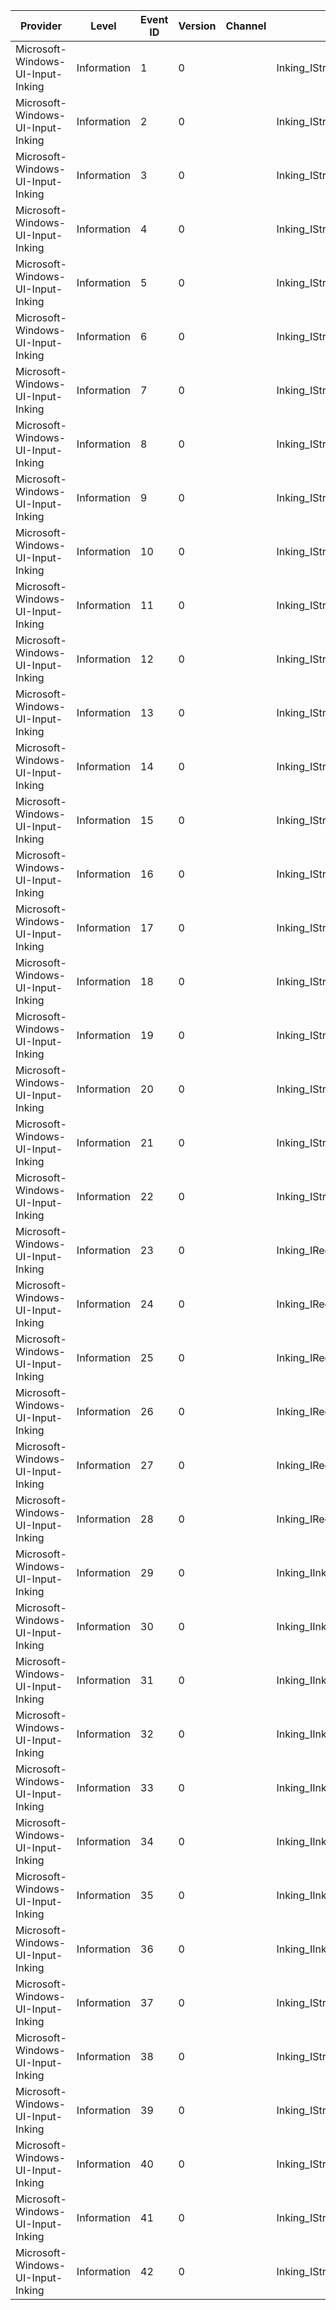 Provider                           |  Level        |  Event ID  |  Version  |  Channel  |  Task                                               |  Opcode  |  Keyword                |  Message
-----------------------------------|---------------|------------|-----------|-----------|-----------------------------------------------------|----------|-------------------------|---------
Microsoft-Windows-UI-Input-Inking  |  Information  |  1         |  0        |           |  Inking_IStrokeBuilder_BeginStroke                  |  Start   |  InkStrokeBuilding      |
Microsoft-Windows-UI-Input-Inking  |  Information  |  2         |  0        |           |  Inking_IStrokeBuilder_BeginStroke                  |  Stop    |  InkStrokeBuilding      |
Microsoft-Windows-UI-Input-Inking  |  Information  |  3         |  0        |           |  Inking_IStrokeBuilder_AppendStroke                 |  Start   |  InkStrokeBuilding      |
Microsoft-Windows-UI-Input-Inking  |  Information  |  4         |  0        |           |  Inking_IStrokeBuilder_AppendStroke                 |  Stop    |  InkStrokeBuilding      |
Microsoft-Windows-UI-Input-Inking  |  Information  |  5         |  0        |           |  Inking_IStrokeBuilder_EndStroke                    |  Start   |  InkStrokeBuilding      |
Microsoft-Windows-UI-Input-Inking  |  Information  |  6         |  0        |           |  Inking_IStrokeBuilder_EndStroke                    |  Stop    |  InkStrokeBuilding      |
Microsoft-Windows-UI-Input-Inking  |  Information  |  7         |  0        |           |  Inking_IStrokeCollection_AddStroke                 |  Start   |  InkStrokeManipulation  |
Microsoft-Windows-UI-Input-Inking  |  Information  |  8         |  0        |           |  Inking_IStrokeCollection_AddStroke                 |  Stop    |  InkStrokeManipulation  |
Microsoft-Windows-UI-Input-Inking  |  Information  |  9         |  0        |           |  Inking_IStrokeCollection_DeleteStroke              |  Start   |  InkStrokeManipulation  |
Microsoft-Windows-UI-Input-Inking  |  Information  |  10        |  0        |           |  Inking_IStrokeCollection_DeleteStroke              |  Stop    |  InkStrokeManipulation  |
Microsoft-Windows-UI-Input-Inking  |  Information  |  11        |  0        |           |  Inking_IStrokeCollection_SelectWithPolyLine        |  Start   |  InkStrokeManipulation  |
Microsoft-Windows-UI-Input-Inking  |  Information  |  12        |  0        |           |  Inking_IStrokeCollection_SelectWithPolyLine        |  Stop    |  InkStrokeManipulation  |
Microsoft-Windows-UI-Input-Inking  |  Information  |  13        |  0        |           |  Inking_IStrokeCollection_SelectWithLine            |  Start   |  InkStrokeManipulation  |
Microsoft-Windows-UI-Input-Inking  |  Information  |  14        |  0        |           |  Inking_IStrokeCollection_SelectWithLine            |  Stop    |  InkStrokeManipulation  |
Microsoft-Windows-UI-Input-Inking  |  Information  |  15        |  0        |           |  Inking_IStrokeCollection_Copy                      |  Start   |  InkStrokeManipulation  |
Microsoft-Windows-UI-Input-Inking  |  Information  |  16        |  0        |           |  Inking_IStrokeCollection_Copy                      |  Stop    |  InkStrokeManipulation  |
Microsoft-Windows-UI-Input-Inking  |  Information  |  17        |  0        |           |  Inking_IStrokeCollection_Paste                     |  Start   |  InkStrokeManipulation  |
Microsoft-Windows-UI-Input-Inking  |  Information  |  18        |  0        |           |  Inking_IStrokeCollection_Paste                     |  Stop    |  InkStrokeManipulation  |
Microsoft-Windows-UI-Input-Inking  |  Information  |  19        |  0        |           |  Inking_IStrokeCollection_Serialize                 |  Start   |  InkStrokeManipulation  |
Microsoft-Windows-UI-Input-Inking  |  Information  |  20        |  0        |           |  Inking_IStrokeCollection_Serialize                 |  Stop    |  InkStrokeManipulation  |
Microsoft-Windows-UI-Input-Inking  |  Information  |  21        |  0        |           |  Inking_IStrokeCollection_Deserialize               |  Start   |  InkStrokeManipulation  |
Microsoft-Windows-UI-Input-Inking  |  Information  |  22        |  0        |           |  Inking_IStrokeCollection_Deserialize               |  Stop    |  InkStrokeManipulation  |
Microsoft-Windows-UI-Input-Inking  |  Information  |  23        |  0        |           |  Inking_IRecognizerCollection_SetDefaultRecognizer  |  Start   |  InkStrokeManipulation  |
Microsoft-Windows-UI-Input-Inking  |  Information  |  24        |  0        |           |  Inking_IRecognizerCollection_SetDefaultRecognizer  |  Stop    |  InkStrokeManipulation  |
Microsoft-Windows-UI-Input-Inking  |  Information  |  25        |  0        |           |  Inking_IRecognizerCollection_Recognize             |  Start   |  InkStrokeManipulation  |
Microsoft-Windows-UI-Input-Inking  |  Information  |  26        |  0        |           |  Inking_IRecognizerCollection_Recognize             |  Stop    |  InkStrokeManipulation  |
Microsoft-Windows-UI-Input-Inking  |  Information  |  27        |  0        |           |  Inking_IRecognizerCollection_GetRecognizerView     |  Start   |  InkStrokeManipulation  |
Microsoft-Windows-UI-Input-Inking  |  Information  |  28        |  0        |           |  Inking_IRecognizerCollection_GetRecognizerView     |  Stop    |  InkStrokeManipulation  |
Microsoft-Windows-UI-Input-Inking  |  Information  |  29        |  0        |           |  Inking_IInkManager_OnPointerDown                   |  Start   |  InkStrokeBuilding      |
Microsoft-Windows-UI-Input-Inking  |  Information  |  30        |  0        |           |  Inking_IInkManager_OnPointerDown                   |  Stop    |  InkStrokeBuilding      |
Microsoft-Windows-UI-Input-Inking  |  Information  |  31        |  0        |           |  Inking_IInkManager_OnPointerUpdate                 |  Start   |  InkStrokeBuilding      |
Microsoft-Windows-UI-Input-Inking  |  Information  |  32        |  0        |           |  Inking_IInkManager_OnPointerUpdate                 |  Stop    |  InkStrokeBuilding      |
Microsoft-Windows-UI-Input-Inking  |  Information  |  33        |  0        |           |  Inking_IInkManager_OnPointerUp                     |  Start   |  InkStrokeBuilding      |
Microsoft-Windows-UI-Input-Inking  |  Information  |  34        |  0        |           |  Inking_IInkManager_OnPointerUp                     |  Stop    |  InkStrokeBuilding      |
Microsoft-Windows-UI-Input-Inking  |  Information  |  35        |  0        |           |  Inking_IInkManager_Recognize                       |  Start   |  InkStrokeManipulation  |
Microsoft-Windows-UI-Input-Inking  |  Information  |  36        |  0        |           |  Inking_IInkManager_Recognize                       |  Stop    |  InkStrokeManipulation  |
Microsoft-Windows-UI-Input-Inking  |  Information  |  37        |  0        |           |  Inking_IStroke_GetStrokeRenderingSegmentView       |  Start   |  InkStrokeManipulation  |
Microsoft-Windows-UI-Input-Inking  |  Information  |  38        |  0        |           |  Inking_IStroke_GetStrokeRenderingSegmentView       |  Stop    |  InkStrokeManipulation  |
Microsoft-Windows-UI-Input-Inking  |  Information  |  39        |  0        |           |  Inking_IStrokeCollection_GetRecognitionResultView  |  Start   |  InkStrokeManipulation  |
Microsoft-Windows-UI-Input-Inking  |  Information  |  40        |  0        |           |  Inking_IStrokeCollection_GetRecognitionResultView  |  Stop    |  InkStrokeManipulation  |
Microsoft-Windows-UI-Input-Inking  |  Information  |  41        |  0        |           |  Inking_IStrokeBuilder_CreateStroke                 |  Start   |  InkStrokeBuilding      |
Microsoft-Windows-UI-Input-Inking  |  Information  |  42        |  0        |           |  Inking_IStrokeBuilder_CreateStroke                 |  Stop    |  InkStrokeBuilding      |